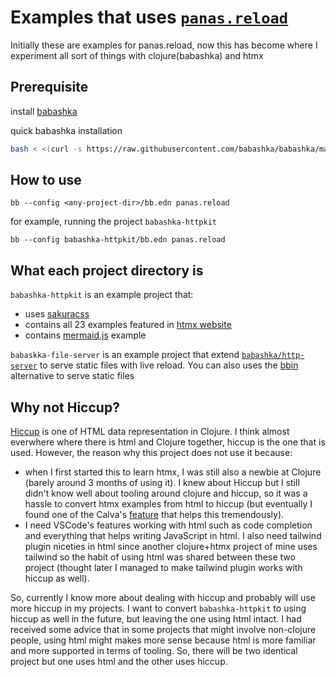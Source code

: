 # Examples that uses [`panas.reload`][1]

Initially these are examples for panas.reload, now this has become where I experiment all sort of things with clojure(babashka) and htmx

## Prerequisite

install [babashka](https://book.babashka.org/#_installation)

quick babashka installation
```bash
bash < <(curl -s https://raw.githubusercontent.com/babashka/babashka/master/install)
```

## How to use

```
bb --config <any-project-dir>/bb.edn panas.reload
```

for example, running the project `babashka-httpkit`

```
bb --config babashka-httpkit/bb.edn panas.reload
```
## What each project directory is

`babashka-httpkit` is an example project that:
- uses [sakuracss](https://github.com/oxalorg/sakura)
- contains all 23 examples featured in [htmx website](https://htmx.org/examples/)
- contains [mermaid.js](https://mermaid.js.org/) example

`babaskka-file-server` is an example project that extend [`babashka/http-server`][2] to serve static files with live reload. You can also uses the [bbin][3] alternative to serve static files

## Why not Hiccup?

[Hiccup](https://github.com/weavejester/hiccup) is one of HTML data representation in Clojure. I think almost everwhere where there is html and Clojure together, hiccup is the one that is used. However, the reason why this project does not use it because:

- when I first started this to learn htmx, I was still also a newbie at Clojure (barely around 3 months of using it). I knew about Hiccup but I still didn't know well about tooling around clojure and hiccup, so it was a hassle to convert htmx examples from html to hiccup (but eventually I found one of the Calva's [feature](https://calva.io/hiccup/) that helps this tremendously).
- I need VSCode's features working with html such as code completion and everything that helps writing JavaScript in html. I also need tailwind plugin niceties in html since another clojure+htmx project of mine uses tailwind so the habit of using html was shared between these two project (thought later I managed to make tailwind plugin works with hiccup as well).

So, currently I know more about dealing with hiccup and probably will use more hiccup in my projects. I want to convert `babashka-httpkit` to using hiccup as well in the future, but leaving the one using html intact. I had received some advice that in some projects that might involve non-clojure people, using html might makes more sense because html is more familiar and more supported in terms of tooling. So, there will be two identical project but one uses html and the other uses hiccup.


[1]: https://github.com/keychera/panas.reload
[2]: https://github.com/babashka/http-server
[3]: https://github.com/keychera/panas.reload#with-bbin
